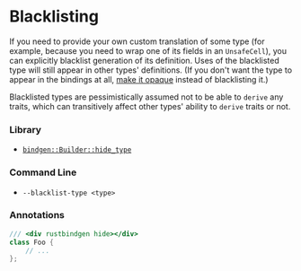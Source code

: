 # Blacklisting

If you need to provide your own custom translation of some type (for example,
because you need to wrap one of its fields in an `UnsafeCell`), you can
explicitly blacklist generation of its definition. Uses of the blacklisted type
will still appear in other types' definitions. (If you don't want the type to
appear in the bindings at
all, [make it opaque](./opaque.html) instead of
blacklisting it.)

Blacklisted types are pessimistically assumed not to be able to `derive` any
traits, which can transitively affect other types' ability to `derive` traits or
not.

### Library

* [`bindgen::Builder::hide_type`](https://docs.rs/bindgen/0.23.1/bindgen/struct.Builder.html#method.hide_type)

### Command Line

* `--blacklist-type <type>`

### Annotations

```cpp
/// <div rustbindgen hide></div>
class Foo {
    // ...
};
```
